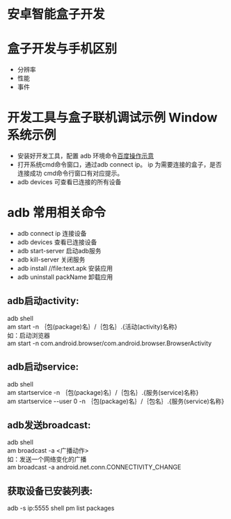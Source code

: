 # 安卓智能盒子开发
# 盒子开发与手机区别 #
- 分辨率
- 性能
- 事件

# 开发工具与盒子联机调试示例 Window系统示例 #

- 安装好开发工具，配置 adb 环境命令[百度操作示意](http://jingyan.baidu.com/article/17bd8e52f514d985ab2bb800.html)
- 打开系统cmd命令窗口，通过adb connect ip。 ip 为需要连接的盒子，是否连接成功 cmd命令行窗口有对应提示。
- adb devices 可查看已连接的所有设备


# adb 常用相关命令 #
- adb connect   ip 连接设备
- adb devices   查看已连接设备
- adb start-server    启动adb服务
- adb kill-server   关闭服务
- adb install //file:text.apk   安装应用
- adb uninstall packName    卸载应用

adb启动activity:
-
  adb shell<br/>
  am start -n ｛包(package)名｝/｛包名｝.{活动(activity)名称}<br/>
  如：启动浏览器<br/>
  am start -n com.android.browser/com.android.browser.BrowserActivity<br/>

adb启动service:
-
  adb shell<br/>
  am startservice -n ｛包(package)名｝/｛包名｝.{服务(service)名称}<br/>
  am startservice --user 0 -n ｛包(package)名｝/｛包名｝.{服务(service)名称}<br/>

adb发送broadcast:
-
   adb shell<br/>
   am broadcast -a <广播动作><br/>
   如：发送一个网络变化的广播<br/>
   am broadcast -a android.net.conn.CONNECTIVITY_CHANGE<br/>
  
获取设备已安装列表:
-
  adb -s ip:5555 shell pm list packages


